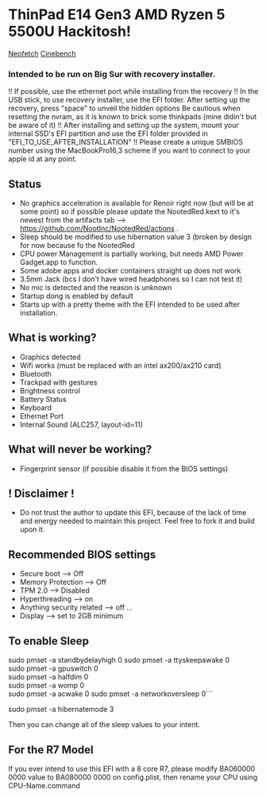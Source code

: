 # ThinPad E14 Gen3 AMD Ryzen 5 5500U Hackitosh!
[Neofetch](https://github.com/Keylem/ThinkPad-E14-Gen3-AMD-Ryzen-5-5500U-Hackintosh/blob/main/neofetch.png)
[Cinebench](https://github.com/Keylem/ThinkPad-E14-Gen3-AMD-Ryzen-5-5500U-Hackintosh/blob/main/benchmark.png)
 ### Intended to be run on Big Sur with recovery installer.
 !! If possible, use the ethernet port while installing from the recovery !!
 In the USB stick, to use recovery installer, use the EFI folder.
 After setting up the recovery, press "space" to unveil the hidden options
 Be cautious when resetting the nvram, as it is known to brick some thinkpads (mine didin't but be aware of it)
 !! After installing and setting up the system, mount your internal SSD's EFI partition and use the EFI folder provided in "EFI_TO_USE_AFTER_INSTALLATION" !!
 Please create a unique SMBIOS number using the MacBookPro16,3 scheme if you want to connect to your apple id at any point.

Status
--
- No graphics acceleration is available for Renoir right now (but will be at some point) so if possible please update the NootedRed.kext to it's newest from the artifacts tab --> https://github.com/NootInc/NootedRed/actions .
- Sleep should be modified to use hibernation value 3 (broken by design for now because fo the NootedRed
- CPU power Management is partially working, but needs AMD Power Gadget.app to function.
- Some adobe apps and docker containers straight up does not work
- 3.5mm Jack (bcs I don't have wired headphones so I can not test it)
- No mic is detected and the reason is unknown
- Startup dong is enabled by default
- Starts up with a pretty theme with the EFI intended to be used after installation.

What is working?
--
- Graphics detected
- Wifi works (must be replaced with an intel ax200/ax210 card)
- Bluetooth
- Trackpad with gestures
- Brightness control
- Battery Status
- Keyboard
- Ethernet Port
- Internal Sound (ALC257, layout-id=11)


What will never be working?
--
- Fingerprint sensor (if possible disable it from the BIOS settings)

## ! Disclaimer !
* Do not trust the author to update this EFI, because of the lack of time and energy needed to maintain this project. Feel free to fork it and build upon it.

Recommended BIOS settings
--
- Secure boot --> Off
- Memory Protection --> Off
- TPM 2.0 --> Disabled
- Hyperthreading --> on
- Anything security related --> off ...
- Display --> set to 2GB minimum

To enable Sleep
--
sudo pmset -a standbydelayhigh 0
sudo pmset -a ttyskeepawake 0   
sudo pmset -a gpuswitch 0    
sudo pmset -a halfdim 0  
sudo pmset -a womp 0      
sudo pmset -a acwake 0
sudo pmset -a networkoversleep 0```

sudo pmset -a hibernatemode 3

Then you can change all of the sleep values to your intent.

For the R7 Model
--
If you ever intend to use this EFI with a 8 core R7, please modify BA060000 0000 value to BA080000 0000 on config.plist, then rename your CPU using CPU-Name.command

